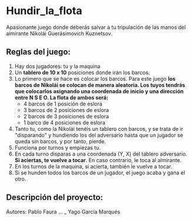 # Hundir_la_flota
Apasionante juego donde deberás salvar a tu tripulación de las manos del almirante Nikolái Guerásimovich Kuznetsov.

## Reglas del juego:

1. Hay dos jugadores: tu y la maquina
2. Un **tablero de 10 x 10** posiciones donde irán los barcos.
3. Lo primero que se hace es colocar los barcos. Para este juego **los barcos de Nikolái se colocan de manera aleatoria. Los tuyos tendrás que colocarlos asignando una coordenada de inicio y una dirección entre N S E O. La flota de ambos será:**
    * 4 barcos de 1 posición de eslora
    * 3 barcos de 2 posiciones de eslora
    * 2 barcos de 3 posiciones de eslora
    * 1 barco de 4 posiciones de eslora
4. Tanto tu, como la Nikolái tenéis un tablero con barcos, y se trata de ir "disparando" y hundiendo los del adversario hasta que un jugador se queda sin barcos, y por tanto, pierde.
5. Funciona por turnos y empiezas tu.
6. En cada turno disparas a una coordenada (Y, X) del tablero adversario. **Si aciertas, te vuelve a tocar**. En caso contrario, le toca al almirante.
7. En los turnos de la maquina, si acierta, también le vuelve a tocar.
8. Si se hunden todos los barcos de un jugador, el juego acaba y gana el otro.

## Descripción del proyecto:





Autores: Pablo Faura ... _  Yago García Marqués
